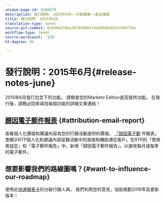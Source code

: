 ```yaml
---
unique-page-id: 8160678
description: 發行說明- 2015年6月——行銷檔案——產品檔案
title: 發行說明- 2015年6月
translation-type: tm+mt
source-git-commit: 029d8b419ba5078980b4fde9890bdb35194bf264
workflow-type: tm+mt
source-wordcount: '125'
ht-degree: 0%

---
```



# 發行說明：2015年6月{#release-notes-june}

2015年6月發行包含下列功能。 請檢查您的Marketo Edition是否提供功能。 在發行後，請務必回來尋找每個功能的詳細文章連結！

## [歸因電子郵件報表](/help/marketo/product-docs/web-personalization/reporting-for-web-personalization/email-reports.md) {#attribution-email-report}

查看個人化價值和建議內容為您的行銷活動提供的價值。 [「歸因電子郵](/help/marketo/product-docs/web-personalization/reporting-for-web-personalization/email-reports.md) 件報表」會顯示RTP個人化和建議內容促銷活動中的直接和輔助潛在客戶。在RTP的「使用者設定」和「電子郵件報告」中，新增「歸因電子郵件報告」，以接收每月或每季的電子郵件。

## 想要影響我們的路線圖嗎？{#want-to-influence-our-roadmap}

使用此[快速報表卡](https://www.surveymonkey.com/s/VG9YCT5)的分級行銷人員。 我們利用您的意見，協助規劃2016年及更新版本！
